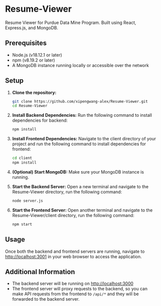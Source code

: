 # Resume-Viewer
Resume Viewer for Purdue Data Mine Program. Built using React, Express.js, and MongoDB.

## Prerequisites

- Node.js (v18.12.1 or later)
- npm (v8.19.2 or later)
- A MongoDB instance running locally or accessible over the network

## Setup

1. **Clone the repository:**
   ```bash
   git clone https://github.com/xipengwang-alex/Resume-Viewer.git
   cd Resume-Viewer
   ```

2. **Install Backend Dependencies:**
   Run the following command to install dependencies for backend:
   ```bash
   npm install
   ```

3. **Install Frontend Dependencies:**
   Navigate to the client directory of your project and run the following command to install dependencies for frontend:
   ```bash
   cd client
   npm install
   ```

4. **(Optional) Start MongoDB:**
   Make sure your MongoDB instance is running.
   

5. **Start the Backend Server:**
   Open a new terminal and navigate to the Resume-Viewer directory, run the following command:
   ```bash
   node server.js
   ```

6. **Start the Frontend Server:**
   Open another terminal and navigate to the Resume-Viewer/client directory, run the following command:
   ```bash
   npm start
   ```

## Usage

Once both the backend and frontend servers are running, navigate to [http://localhost:3001](http://localhost:3001) in your web browser to access the application.

## Additional Information

- The backend server will be running on [http://localhost:3000](http://localhost:3000)
- The frontend server will proxy requests to the backend, so you can make API requests from the frontend to `/api/*` and they will be forwarded to the backend server.
